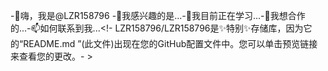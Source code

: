 -👋嗨，我是@LZR158796 -👀我感兴趣的是...-🌱我目前正在学习...-💞我想合作的️...-📫如何联系到我...<!- LZR158796/LZR158796是✨特别✨存储库，因为它的“README.md ”(此文件)出现在您的GitHub配置文件中。您可以单击预览链接来查看您的更改。- >
